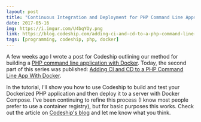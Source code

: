 ```yaml
---
layout: post
title: "Continuous Integration and Deployment for PHP Command Line Apps"
date: 2017-05-16
img: https://i.imgur.com/U4bqYOy.png
link: https://blog.codeship.com/adding-ci-and-cd-to-a-php-command-line-app-with-docker/
tags: [programming, codeship, php, docker]
---
```

A few weeks ago I wrote a post for Codeship outlining our method for building a [PHP command line application with Docker](https://blog.codeship.com/building-a-php-command-line-app-with-docker/). Today, the second part of this series was published: [Adding CI and CD to a PHP Command Line App With Docker](https://blog.codeship.com/adding-ci-and-cd-to-a-php-command-line-app-with-docker/).

In the tutorial, I'll show you how to use Codeship to build and test your Dockerized PHP application and then deploy it to a server with Docker Compose. I've been continuing to refine this process (I know most people prefer to use a container registry), but for basic purposes this works. Check out the article on [Codeship's blog](https://blog.codeship.com/adding-ci-and-cd-to-a-php-command-line-app-with-docker/) and let me know what you think.

